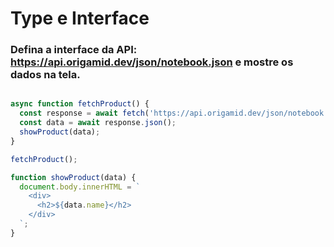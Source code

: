 # Type e Interface

### Defina a interface da API: https://api.origamid.dev/json/notebook.json e mostre os dados na tela.

```ts

async function fetchProduct() {
  const response = await fetch('https://api.origamid.dev/json/notebook.json');
  const data = await response.json();
  showProduct(data);
}

fetchProduct();

function showProduct(data) {
  document.body.innerHTML = `
    <div>
      <h2>${data.name}</h2>
    </div>
  `;
}

```